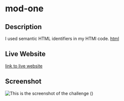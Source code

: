 # mod-one

## Description
I used semantic HTML identifiers in my HTMl code.
[html](https://github.com/ryanparketh/mod-one/blob/main/index.html)

## Live Website
[link to live website]()

## Screenshot 
![This is the screenshot of the challenge](https://user-images.githubusercontent.com/110427818/185466482-eaaec1ee-ce2c-4c88-8dd5-7f9c028f46ec.png)
()
